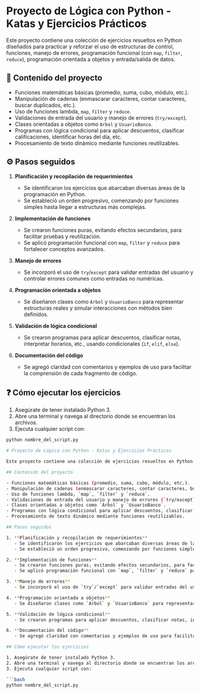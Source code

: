# Proyecto de Lógica con Python - Katas y Ejercicios Prácticos

Este proyecto contiene una colección de ejercicios resueltos en Python diseñados para practicar y reforzar el uso de estructuras de control, funciones, manejo de errores, programación funcional (con `map`, `filter`, `reduce`), programación orientada a objetos y entrada/salida de datos.

## 📂 Contenido del proyecto

- Funciones matemáticas básicas (promedio, suma, cubo, módulo, etc.).
- Manipulación de cadenas (enmascarar caracteres, contar caracteres, buscar duplicados, etc.).
- Uso de funciones lambda, `map`, `filter` y `reduce`.
- Validaciones de entrada del usuario y manejo de errores (`try/except`).
- Clases orientadas a objetos como `Arbol` y `UsuarioBanco`.
- Programas con lógica condicional para aplicar descuentos, clasificar calificaciones, identificar horas del día, etc.
- Procesamiento de texto dinámico mediante funciones reutilizables.

## ⚙️ Pasos seguidos

1. **Planificación y recopilación de requerimientos**
   - Se identificaron los ejercicios que abarcaban diversas áreas de la programación en Python.
   - Se estableció un orden progresivo, comenzando por funciones simples hasta llegar a estructuras más complejas.

2. **Implementación de funciones**
   - Se crearon funciones puras, evitando efectos secundarios, para facilitar pruebas y reutilización.
   - Se aplicó programación funcional con `map`, `filter` y `reduce` para fortalecer conceptos avanzados.

3. **Manejo de errores**
   - Se incorporó el uso de `try`/`except` para validar entradas del usuario y controlar errores comunes como entradas no numéricas.

4. **Programación orientada a objetos**
   - Se diseñaron clases como `Arbol` y `UsuarioBanco` para representar estructuras reales y simular interacciones con métodos bien definidos.

5. **Validación de lógica condicional**
   - Se crearon programas para aplicar descuentos, clasificar notas, interpretar horarios, etc., usando condicionales (`if`, `elif`, `else`).

6. **Documentación del código**
   - Se agregó claridad con comentarios y ejemplos de uso para facilitar la comprensión de cada fragmento de código.

## ❓ Cómo ejecutar los ejercicios

1. Asegúrate de tener instalado Python 3.
2. Abre una terminal y navega al directorio donde se encuentran los archivos.
3. Ejecuta cualquier script con:

```bash
python nombre_del_script.py

# Proyecto de Lógica con Python - Katas y Ejercicios Prácticos

Este proyecto contiene una colección de ejercicios resueltos en Python diseñados para practicar y reforzar el uso de estructuras de control, funciones, manejo de errores, programación funcional (con `map`, `filter`, `reduce`), programación orientada a objetos y entrada/salida de datos.

## Contenido del proyecto

- Funciones matemáticas básicas (promedio, suma, cubo, módulo, etc.).
- Manipulación de cadenas (enmascarar caracteres, contar caracteres, buscar duplicados, etc.).
- Uso de funciones lambda, `map`, `filter` y `reduce`.
- Validaciones de entrada del usuario y manejo de errores (`try/except`).
- Clases orientadas a objetos como `Arbol` y `UsuarioBanco`.
- Programas con lógica condicional para aplicar descuentos, clasificar calificaciones, identificar horas del día, etc.
- Procesamiento de texto dinámico mediante funciones reutilizables.

## Pasos seguidos

1. **Planificación y recopilación de requerimientos**
   - Se identificaron los ejercicios que abarcaban diversas áreas de la programación en Python.
   - Se estableció un orden progresivo, comenzando por funciones simples hasta llegar a estructuras más complejas.

2. **Implementación de funciones**
   - Se crearon funciones puras, evitando efectos secundarios, para facilitar pruebas y reutilización.
   - Se aplicó programación funcional con `map`, `filter` y `reduce` para fortalecer conceptos avanzados.

3. **Manejo de errores**
   - Se incorporó el uso de `try`/`except` para validar entradas del usuario y controlar errores comunes como entradas no numéricas.

4. **Programación orientada a objetos**
   - Se diseñaron clases como `Arbol` y `UsuarioBanco` para representar estructuras reales y simular interacciones con métodos bien definidos.

5. **Validación de lógica condicional**
   - Se crearon programas para aplicar descuentos, clasificar notas, interpretar horarios, etc., usando condicionales (`if`, `elif`, `else`).

6. **Documentación del código**
   - Se agregó claridad con comentarios y ejemplos de uso para facilitar la comprensión de cada fragmento de código.

## Cómo ejecutar los ejercicios

1. Asegúrate de tener instalado Python 3.
2. Abre una terminal y navega al directorio donde se encuentran los archivos.
3. Ejecuta cualquier script con:

```bash
python nombre_del_script.py
